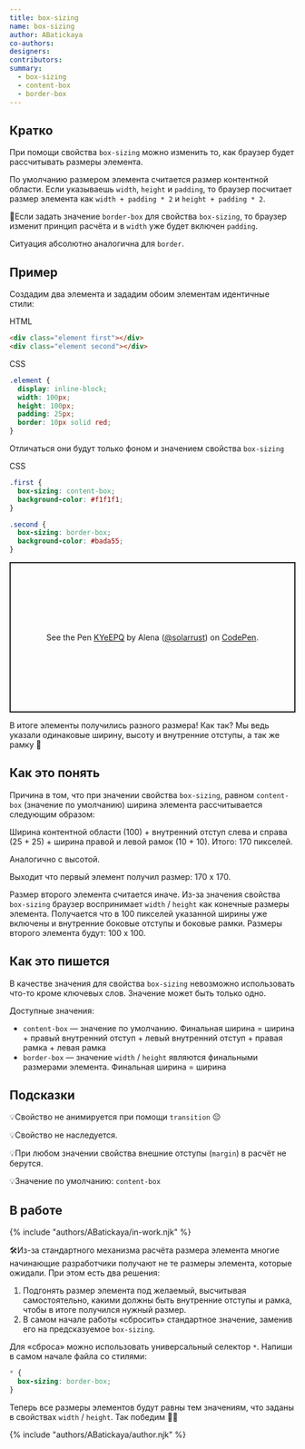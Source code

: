 ```yaml
---
title: box-sizing
name: box-sizing
author: ABatickaya
co-authors:
designers:
contributors:
summary:
  - box-sizing
  - content-box
  - border-box
---
```


## Кратко

При помощи свойства `box-sizing` можно изменить то, как браузер будет рассчитывать размеры элемента.

По умолчанию размером элемента считается размер контентной области. Если указываешь `width`, `height` и `padding`, то браузер посчитает размер элемента как `width + padding * 2` и `height + padding * 2`.

🤖Если задать значение `border-box` для свойства `box-sizing`, то браузер изменит принцип расчёта и в `width` уже будет включен `padding`.

Ситуация абсолютно аналогична для `border`.

## Пример

Создадим два элемента и зададим обоим элементам идентичные стили:

HTML

```html
<div class="element first"></div>
<div class="element second"></div>
```

CSS

```css
.element {
  display: inline-block;
  width: 100px;
  height: 100px;
  padding: 25px;
  border: 10px solid red;
}
```

Отличаться они будут только фоном и значением свойства `box-sizing`

CSS

```css
.first {
  box-sizing: content-box;
  background-color: #f1f1f1;
}

.second {
  box-sizing: border-box;
  background-color: #bada55;
}
```

<p class="codepen" data-height="265" data-theme-id="light" data-default-tab="css,result" data-user="solarrust" data-slug-hash="KYeEPQ" style="height: 265px; box-sizing: border-box; display: flex; align-items: center; justify-content: center; border: 2px solid; margin: 1em 0; padding: 1em;" data-pen-title="KYeEPQ">
  <span>See the Pen <a href="https://codepen.io/solarrust/pen/KYeEPQ">
  KYeEPQ</a> by Alena (<a href="https://codepen.io/solarrust">@solarrust</a>)
  on <a href="https://codepen.io">CodePen</a>.</span>
</p>
<script async src="https://static.codepen.io/assets/embed/ei.js"></script>

В итоге элементы получились разного размера! Как так? Мы ведь указали одинаковые ширину, высоту и внутренние отступы, а так же рамку 🤔

## Как это понять

Причина в том, что при значении свойства `box-sizing`, равном `content-box` (значение по умолчанию) ширина элемента рассчитывается следующим образом:

Ширина контентной области (100) + внутренний отступ слева и справа (25 + 25) + ширина правой и левой рамок (10 + 10). Итого: 170 пикселей.

Аналогично с высотой.

Выходит что первый элемент получил размер: 170 х 170.

Размер второго элемента считается иначе. Из-за значения свойства `box-sizing` браузер воспринимает `width` / `height` как конечные размеры элемента. Получается что в 100 пикселей указанной ширины уже включены и внутренние боковые отступы и боковые рамки. Размеры второго элемента будут: 100 х 100.

## Как это пишется

В качестве значения для свойства `box-sizing` невозможно использовать что-то кроме ключевых слов. Значение может быть только одно.

Доступные значения:

- `content-box` — значение по умолчанию. Финальная ширина = ширина + правый внутренний отступ + левый внутренний отступ + правая рамка + левая рамка
- `border-box` — значение `width` / `height` являются финальными размерами элемента. Финальная ширина = ширина

## Подсказки

💡Свойство не анимируется при помощи `transition` 😔

💡Свойство не наследуется.

💡При любом значении свойства внешние отступы (`margin`) в расчёт не берутся.

💡Значение по умолчанию: `content-box`

## В работе

{% include "authors/ABatickaya/in-work.njk" %}

🛠Из-за стандартного механизма расчёта размера элемента многие начинающие разработчики получают не те размеры элемента, которые ожидали. При этом есть два решения:

1. Подгонять размер элемента под желаемый, высчитывая самостоятельно, какими должны быть внутренние отступы и рамка, чтобы в итоге получился нужный размер.
2. В самом начале работы «сбросить» стандартное значение, заменив его на предсказуемое `box-sizing`.

Для «сброса» можно использовать универсальный селектор `*`. Напиши в самом начале файла со стилями:

```css
* {
  box-sizing: border-box;
}
```

Теперь все размеры элементов будут равны тем значениям, что заданы в свойствах `width` / `height`. Так победим 🙌🏻

{% include "authors/ABatickaya/author.njk" %}
